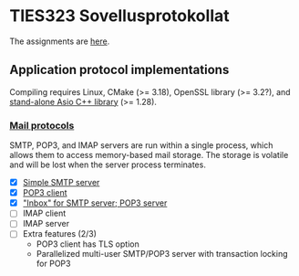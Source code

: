 # TIES323 Sovellusprotokollat

The assignments are [here](http://users.jyu.fi/~arjuvi/opetus/ties323/2018/demot.html).

## Application protocol implementations

Compiling requires Linux, CMake (>= 3.18), OpenSSL library (>= 3.2?), and [stand-alone Asio C++ library](https://think-async.com/Asio/) (>= 1.28).

### [Mail protocols](/protocols/mail)

SMTP, POP3, and IMAP servers are run within a single process, which allows them to access memory-based mail storage. The storage is volatile and will be lost when the server process terminates. 

- [x] [Simple SMTP server](/protocols/mail/smtp_server)
- [x] [POP3 client](/protocols/mail/pop3_client)
- [x] ["Inbox" for SMTP server; POP3 server](/protocols/mail/smtp_server)
- [ ] IMAP client
- [ ] IMAP server
- [ ] Extra features (2/3)
    - POP3 client has TLS option
    - Parallelized multi-user SMTP/POP3 server with transaction locking for POP3
